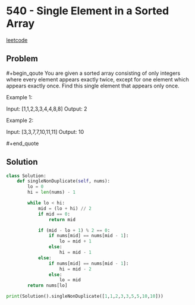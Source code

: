 # 540 - Single Element in a Sorted Array

[leetcode](https://leetcode.com/problems/single-element-in-a-sorted-array/)

## Problem

\#+begin\_qoute You are given a sorted array consisting of only integers where every element appears exactly twice, except for one element which appears exactly once. Find this single element that appears only once.

Example 1:

Input: [1,1,2,3,3,4,4,8,8] Output: 2

Example 2:

Input: [3,3,7,7,10,11,11] Output: 10

\#+end\_quote

## Solution

```python
class Solution:
    def singleNonDuplicate(self, nums):
        lo = 0
        hi = len(nums) - 1

        while lo < hi:
            mid = (lo + hi) // 2
            if mid == 0:
                return mid

            if (mid - lo + 1) % 2 == 0:
                if nums[mid] == nums[mid - 1]:
                    lo = mid + 1
                else:
                    hi = mid - 1
            else:
                if nums[mid] == nums[mid - 1]:
                    hi = mid - 2
                else:
                    lo = mid
        return nums[lo]

print(Solution().singleNonDuplicate([1,1,2,3,3,5,5,10,10]))
```
